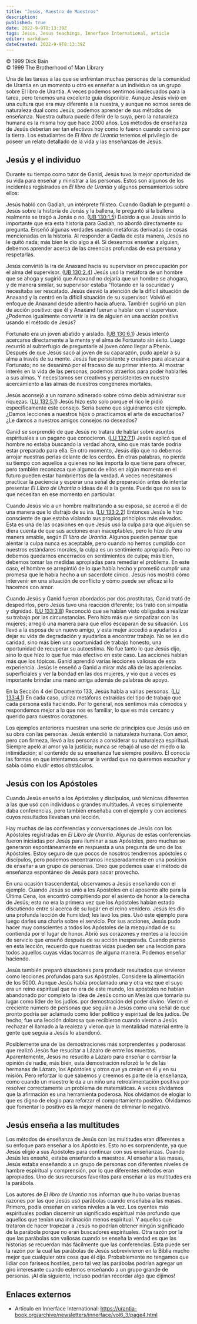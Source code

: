 ```yaml
---
title: "Jesús, Maestro de Maestros"
description: 
published: true
date: 2022-9-9T8:13:39Z
tags: Jesus, Jesus teachings, Innerface International, article
editor: markdown
dateCreated: 2022-9-9T8:13:39Z
---
```


<p class="v-card v-sheet theme--light grey lighten-3 px-2">© 1999 Dick Bain<br>© 1999 The Brotherhood of Man Library</p>

Una de las tareas a las que se enfrentan muchas personas de la comunidad de Urantia en un momento u otro es enseñar a un individuo oa un grupo sobre El libro de Urantia. A veces podemos sentirnos inadecuados para la tarea, pero tenemos una excelente guía disponible. Aunque Jesús vivió en una cultura que era muy diferente a la nuestra, y aunque no somos seres de naturaleza dual como Jesús, podemos aprender de sus métodos de enseñanza. Nuestra cultura puede diferir de la suya, pero la naturaleza humana es la misma hoy que hace 2000 años. Los métodos de enseñanza de Jesús deberían ser tan efectivos hoy como lo fueron cuando caminó por la tierra. Los estudiantes de _El libro de Urantia_ tenemos el privilegio de poseer un relato detallado de la vida y las enseñanzas de Jesús.

## Jesús y el individuo

Durante su tiempo como tutor de Ganid, Jesús tuvo la mejor oportunidad de su vida para enseñar y ministrar a las personas. Estos son algunos de los incidentes registrados en _El libro de Urantia_ y algunos pensamientos sobre ellos:

Jesús habló con Gadiah, un intérprete filisteo. Cuando Gadiah le preguntó a Jesús sobre la historia de Jonás y la ballena, le preguntó si la ballena realmente se tragó a Jonás o no. ([UB 130:1.5](/en/The_Urantia_Book/130#p1_5)) Debido a que Jesús sintió lo importante que era esta historia para Gadiah, no abordó directamente su pregunta. Enseñó algunas verdades usando metáforas derivadas de cosas mencionadas en la historia. Al responder a Gadía de esta manera, Jesús no le quitó nada; más bien le dio algo a él. Si deseamos enseñar a alguien, debemos aprender acerca de las creencias profundas de esa persona y respetarlas.

Jesús convirtió la ira de Anaxand hacia su supervisor en preocupación por el alma del supervisor. ([UB 130:2.4](/en/The_Urantia_Book/130#p2_4)) Jesús usó la metáfora de un hombre que se ahoga y sugirió que Anaxand no dejaría que un hombre se ahogara, y de manera similar, su supervisor estaba "flotando en la oscuridad y necesitaba ser rescatado. Jesús desvió la atención de la difícil situación de Anaxand y la centró en la difícil situación de su supervisor. Volvió el enfoque de Anaxand desde adentro hacia afuera. También sugirió un plan de acción positivo: que él y Anaxand fueran a hablar con el supervisor. ¿Podemos igualmente convertir la ira de alguien en una acción positiva usando el método de Jesús?

Fortunato era un joven abatido y aislado. ([UB 130:6.1](/en/The_Urantia_Book/130#p6_1)) Jesús intentó acercarse directamente a la mente y el alma de Fortunato sin éxito. Luego recurrió al subterfugio de preguntarle al joven cómo llegar a Phenix. Después de que Jesús sacó al joven de su caparazón, pudo apelar a su alma a través de su mente. Jesús fue persistente y creativo para alcanzar a Fortunato; no se desanimó por el fracaso de su primer intento. Al mostrar interés en la vida de las personas, podemos atraerlos para poder hablarles a sus almas. Y necesitamos ser creativos y persistentes en nuestro acercamiento a las almas de nuestros congéneres mortales.

Jesús aconsejó a un romano adinerado sobre cómo debía administrar sus riquezas. ([LU 132:5.1](/es/The_Urantia_Book/132#p5_1)) Jesús hizo esto solo porque el rico le pidió específicamente este consejo. Sería bueno que siguiéramos este ejemplo. ¿Damos lecciones a nuestros hijos o practicamos el arte de escucharlos? ¿Le damos a nuestros amigos consejos no deseados?

Ganid se sorprendió de que Jesús no tratara de hablar sobre asuntos espirituales a un pagano que conocieron. ([LU 132:7.1](/es/The_Urantia_Book/132#p7_1)) Jesús explicó que el hombre no estaba buscando la verdad ahora, sino que más tarde podría estar preparado para ella. En otro momento, Jesús dijo que no debemos arrojar nuestras perlas delante de los cerdos. En otras palabras, no pierda su tiempo con aquellos a quienes no les importa lo que tiene para ofrecer, pero también reconozca que algunos de ellos en algún momento en el futuro pueden estar hambrientos de la verdad. A veces necesitamos practicar la paciencia y esperar una señal de preparación antes de intentar presentar _El Libro de Urantia_ o ideas de él a la gente. Puede que no sea lo que necesitan en ese momento en particular.

Cuando Jesús vio a un hombre maltratando a su esposa, se acercó a él de una manera que lo distrajo de su ira. ([LU 133:2.2](/es/The_Urantia_Book/133#p2_2)) Entonces Jesús le hizo consciente de que estaba violando sus propios principios más elevados. Esta es una de las ocasiones en que Jesús usó la culpa para que alguien se diera cuenta de que sus acciones eran inaceptables, pero lo hizo de una manera amable, según _El libro de Urantia_. Algunos pueden pensar que alentar la culpa nunca es aceptable, pero cuando no hemos cumplido con nuestros estándares morales, la culpa es un sentimiento apropiado. Pero no debemos quedarnos encerrados en sentimientos de culpa; más bien, debemos tomar las medidas apropiadas para remediar el problema. En este caso, el hombre se arrepintió de lo que había hecho y prometió cumplir una promesa que le había hecho a un sacerdote cínico. Jesús nos mostró cómo intervenir en una situación de conflicto y cómo puede ser eficaz si lo hacemos con amor.

Cuando Jesús y Ganid fueron abordados por dos prostitutas, Ganid trató de despedirlos, pero Jesús tuvo una reacción diferente; los trató con simpatía y dignidad. ([LU 133:3.8](/es/The_Urantia_Book/133#p3_8)) Reconoció que se habían visto obligados a realizar su trabajo por las circunstancias. Pero hizo más que simpatizar con las mujeres; arregló una manera para que ellos escaparan de su situación. Los llevó a la esposa de un nuevo amigo, y esta mujer accedió a ayudarlos a dejar su vida de degradación y ayudarlos a encontrar trabajo. No se les dio caridad, sino más bien una oportunidad de trabajo honesto, una oportunidad de recuperar su autoestima. No fue tanto lo que Jesús dijo, sino lo que hizo lo que fue más efectivo en este caso. Las acciones hablan más que los tópicos. Ganid aprendió varias lecciones valiosas de esta experiencia. Jesús le enseñó a Ganid a mirar más allá de las apariencias superficiales y ver la bondad en las dos mujeres, y vio que a veces es importante brindar una mano amiga además de palabras de apoyo.

En la Sección 4 del Documento 133, Jesús habla a varias personas. ([LU 133:4.1](/es/The_Urantia_Book/133#p4_1)) En cada caso, utiliza metáforas extraídas del tipo de trabajo que cada persona está haciendo. Por lo general, nos sentimos más cómodos y respondemos mejor a lo que nos es familiar, lo que es más cercano y querido para nuestros corazones.

Los ejemplos anteriores muestran una serie de principios que Jesús usó en su obra con las personas. Jesús entendió la naturaleza humana. Con amor, pero con firmeza, llevó a las personas a considerar su naturaleza espiritual. Siempre apeló al amor ya la justicia; nunca se rebajó al uso del miedo o la intimidación; el contenido de su enseñanza fue siempre positivo. Él conocía las formas en que intentamos cerrar la verdad que no queremos escuchar y sabía cómo eludir estos obstáculos.

## Jesús con los Apóstoles

Cuando Jesús enseñó a los Apóstoles y discípulos, usó técnicas diferentes a las que usó con individuos o grandes multitudes. A veces simplemente daba conferencias, pero también enseñaba con el ejemplo y con acciones cuyos resultados llevaban una lección.

Hay muchas de las conferencias y conversaciones de Jesús con los Apóstoles registradas en _El Libro de Urantia_. Algunas de estas conferencias fueron iniciadas por Jesús para iluminar a sus Apóstoles, pero muchas se generaron espontáneamente en respuesta a una pregunta de uno de los Apóstoles. Estoy seguro de que pocos de nosotros tendremos apóstoles o discípulos, pero podemos encontrarnos inesperadamente en una posición de enseñar a un grupo de personas. Creo que podemos usar el método de enseñanza espontáneo de Jesús para sacar provecho.

En una ocasión trascendental, observamos a Jesús enseñando con el ejemplo. Cuando Jesús se unió a los Apóstoles en el aposento alto para la Última Cena, los encontró compitiendo por el asiento de honor a la derecha de Jesús; esta no era la primera vez que los Apóstoles habían estado discutiendo entre sí acerca de su lugar en el reino venidero. Jesús les dio una profunda lección de humildad; les lavó los pies. Usó este ejemplo para luego darles una charla sobre el servicio. Por sus acciones, Jesús pudo hacer muy conscientes a todos los Apóstoles de la mezquindad de su contienda por el lugar de honor. Abrió sus corazones y mentes a la lección de servicio que enseñó después de su acción inesperada. Cuando pienso en esta lección, recuerdo que nuestras vidas pueden ser una lección para todos aquellos cuyas vidas tocamos de alguna manera. Podemos enseñar haciendo.

Jesús también preparó situaciones para producir resultados que sirvieron como lecciones profundas para sus Apóstoles. Considere la alimentación de los 5000. Aunque Jesús había proclamado una y otra vez que el suyo era un reino espiritual que no era de este mundo, los apóstoles no habían abandonado por completo la idea de Jesús como un Mesías que tomaría su lugar como líder de los judíos. por demostración del poder divino. Vieron el creciente número de personas que seguían a Jesús como una señal de que pronto podría ser aclamado como líder político y espiritual de los judíos. De hecho, fue una lección dolorosa que recibieron cuando vieron a Jesús rechazar el llamado a la realeza y vieron que la mentalidad material entre la gente que seguía a Jesús lo abandonó.

Posiblemente una de las demostraciones más sorprendentes y poderosas que realizó Jesús fue resucitar a Lázaro de entre los muertos. Aparentemente, Jesús no resucitó a Lázaro para enseñar o cambiar la opinión de nadie, más bien, esta demostración reforzó la fe de las hermanas de Lázaro, los Apóstoles y otros que ya creían en él y en su misión. Pero reforzar lo que sabemos y creemos es parte de la enseñanza, como cuando un maestro le da a un niño una retroalimentación positiva por resolver correctamente un problema de matemáticas. A veces olvidamos que la afirmación es una herramienta poderosa. Nos olvidamos de elogiar lo que es digno de elogio para reforzar el comportamiento positivo. Olvidamos que fomentar lo positivo es la mejor manera de eliminar lo negativo.

## Jesús enseña a las multitudes

Los métodos de enseñanza de Jesús con las multitudes eran diferentes a su enfoque para enseñar a los Apóstoles. Esto no es sorprendente, ya que Jesús eligió a sus Apóstoles para continuar con sus enseñanzas. Cuando Jesús les enseñó, estaba enseñando a maestros. Al enseñar a las masas, Jesús estaba enseñando a un grupo de personas con diferentes niveles de hambre espiritual y comprensión, por lo que diferentes métodos eran apropiados. Uno de sus recursos favoritos para enseñar a las multitudes era la parábola.

Los autores de _El libro de Urantia_ nos informan que hubo varias buenas razones por las que Jesús usó parábolas cuando enseñaba a las masas. Primero, podía enseñar en varios niveles a la vez. Los oyentes más espirituales podían discernir un significado espiritual más profundo que aquellos que tenían una inclinación menos espiritual. Y aquellos que trataron de hacer tropezar a Jesús no podrían obtener ningún significado de la parábola porque no eran buscadores espirituales. Otra razón por la que las parábolas son valiosas cuando se enseña la verdad es que las historias se recuerdan más fácilmente que las conferencias. Esta puede ser la razón por la cual las parábolas de Jesús sobrevivieron en la Biblia mucho mejor que cualquier otra cosa que él dijo. Probablemente no tengamos que lidiar con fariseos hostiles, pero tal vez las parábolas podrían agregar un giro interesante cuando estemos enseñando a un grupo grande de personas. ¡Al día siguiente, incluso podrían recordar algo que dijimos!

## Enlaces externos

- Artículo en Innerface International: https://urantia-book.org/archive/newsletters/innerface/vol6_3/page4.html


